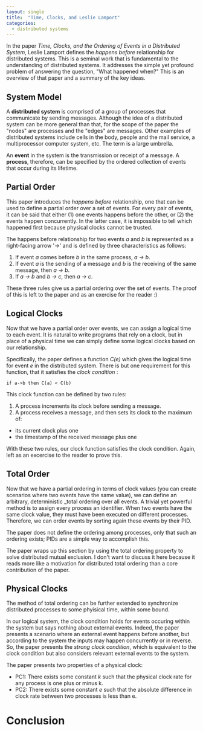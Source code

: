 ```yaml
---
layout: single
title:  "Time, Clocks, and Leslie Lamport"
categories: 
  - distributed systems
---
```


In the paper _Time, Clocks, and the Ordering of Events in a Distributed System_, Leslie Lamport defines the _happens before_ relationship for distributed systems.
This is a seminal work that is fundamental to the understanding of distributed systems.
It addresses the simple yet profound problem of answering the question, "What happened when?"
This is an overview of that paper and a summary of the key ideas.

## System Model

A **distributed system** is comprised of a group of processes that communicate by sending messages.
Although the idea of a distributed system can be more general than that, for the scope of the paper the "nodes" are processes and the "edges" are messages.
Other examples of distributed systems include cells in the body, people and the mail service, a multiprocessor computer system, etc.
The term is a large umbrella.

An **event** in the system is the transmission or receipt of a message.
A **process**, therefore, can be specified by the ordered collection of events that occur during its lifetime.

## Partial Order
This paper introduces the _happens before_ relationship, one that can be used to define a partial order over a set of events.
For every pair of events, it can be said that either (1) one events happens before the other, or (2) the events happen concurrently.
In the latter case, it is impossible to tell which happened first because physical clocks cannot be trusted.

The happens before relationship for two events _a_ and _b_ is represented as a right-facing arrow '->' and is defined by three characteristics as follows:

1. If event _a_ comes before _b_ in the same process, _a -> b_.
2. If event _a_ is the sending of a message and _b_ is the receiving of the same message, then _a -> b_.
3. If _a -> b_ and _b -> c_, then _a -> c_.

These three rules give us a partial ordering over the set of events.
The proof of this is left to the paper and as an exercise for the reader :)

## Logical Clocks
Now that we have a partial order over events, we can assign a logical time to each event.
It is natural to write programs that rely on a clock, but in place of a physical time we can simply define some logical clocks based on our relationship.

Specifically, the paper defines a function _C(e)_ which gives the logical time for event _e_ in the distributed system.
There is but one requirement for this function, that it satisfies the _clock condition_ :

`if a->b then C(a) < C(b)`

This clock function can be defined by two rules:

1. A process increments its clock before sending a message.
2. A process receives a message, and then sets its clock to the maximum of:
  - its current clock plus one
  - the timestamp of the received message plus one

With these two rules, our clock function satisfies the clock condition.
Again, left as an excercise to the reader to prove this.

## Total Order

Now that we have a partial ordering in terms of clock values (you can create scenarios where two events have the same value), we can define an arbitrary, deterministic _total ordering over all events.
A trivial yet powerful method is to assign every process an identifier.
When two events have the same clock value, they must have been executed on different processes.
Therefore, we can order events by sorting again these events by their PID.

The paper does not define the ordering among processes, only that such an ordering exists; PIDs are a simple way to accomplish this.

The paper wraps up this section by using the total ordering property to solve distributed mutual exclusion.
I don't want to discuss it here because it reads more like a motivation for distributed total ordering than a core contribution of the paper.

## Physical Clocks

The method of total ordering can be further extended to synchronize distributed processes to some phyisical time, within some bound.

In our logical system, the clock condition holds for events occuring within the system but says nothing about external events.
Indeed, the paper presents a scenario where an external event happens before another, but according to the system the inputs may happen concurrently or in reverse.
So, the paper presents the _strong clock condition_, which is equivalent to the clock condition but also considers relevant external events to the system.

The paper presents two properties of a physical clock:

* PC1: There exists some constant _k_ such that the physical clock rate for any process is one plus or minus k.
* PC2: There exists some constant _e_ such that the absolute difference in clock rate between two processes is less than e.

# Conclusion
